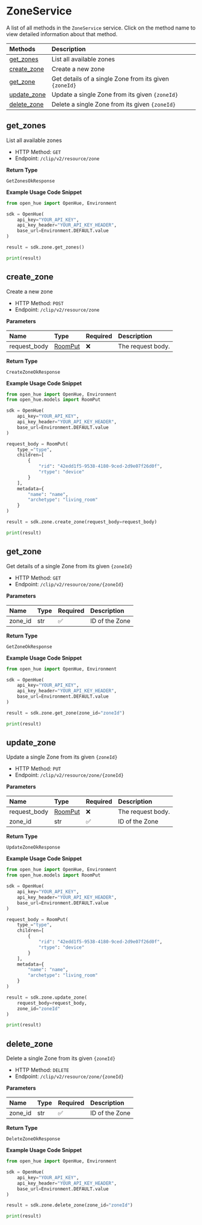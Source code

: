 # ZoneService

A list of all methods in the `ZoneService` service. Click on the method name to view detailed information about that method.

| Methods                     | Description                                            |
| :-------------------------- | :----------------------------------------------------- |
| [get_zones](#get_zones)     | List all available zones                               |
| [create_zone](#create_zone) | Create a new zone                                      |
| [get_zone](#get_zone)       | Get details of a single Zone from its given `{zoneId}` |
| [update_zone](#update_zone) | Update a single Zone from its given `{zoneId}`         |
| [delete_zone](#delete_zone) | Delete a single Zone from its given `{zoneId}`         |

## get_zones

List all available zones

- HTTP Method: `GET`
- Endpoint: `/clip/v2/resource/zone`

**Return Type**

`GetZonesOkResponse`

**Example Usage Code Snippet**

```python
from open_hue import OpenHue, Environment

sdk = OpenHue(
    api_key="YOUR_API_KEY",
    api_key_header="YOUR_API_KEY_HEADER",
    base_url=Environment.DEFAULT.value
)

result = sdk.zone.get_zones()

print(result)
```

## create_zone

Create a new zone

- HTTP Method: `POST`
- Endpoint: `/clip/v2/resource/zone`

**Parameters**

| Name         | Type                            | Required | Description       |
| :----------- | :------------------------------ | :------- | :---------------- |
| request_body | [RoomPut](../models/RoomPut.md) | ❌       | The request body. |

**Return Type**

`CreateZoneOkResponse`

**Example Usage Code Snippet**

```python
from open_hue import OpenHue, Environment
from open_hue.models import RoomPut

sdk = OpenHue(
    api_key="YOUR_API_KEY",
    api_key_header="YOUR_API_KEY_HEADER",
    base_url=Environment.DEFAULT.value
)

request_body = RoomPut(
    type_="type",
    children=[
        {
            "rid": "42edd1f5-9538-4180-9ced-2d9e07f26d0f",
            "rtype": "device"
        }
    ],
    metadata={
        "name": "name",
        "archetype": "living_room"
    }
)

result = sdk.zone.create_zone(request_body=request_body)

print(result)
```

## get_zone

Get details of a single Zone from its given `{zoneId}`

- HTTP Method: `GET`
- Endpoint: `/clip/v2/resource/zone/{zoneId}`

**Parameters**

| Name    | Type | Required | Description    |
| :------ | :--- | :------- | :------------- |
| zone_id | str  | ✅       | ID of the Zone |

**Return Type**

`GetZoneOkResponse`

**Example Usage Code Snippet**

```python
from open_hue import OpenHue, Environment

sdk = OpenHue(
    api_key="YOUR_API_KEY",
    api_key_header="YOUR_API_KEY_HEADER",
    base_url=Environment.DEFAULT.value
)

result = sdk.zone.get_zone(zone_id="zoneId")

print(result)
```

## update_zone

Update a single Zone from its given `{zoneId}`

- HTTP Method: `PUT`
- Endpoint: `/clip/v2/resource/zone/{zoneId}`

**Parameters**

| Name         | Type                            | Required | Description       |
| :----------- | :------------------------------ | :------- | :---------------- |
| request_body | [RoomPut](../models/RoomPut.md) | ❌       | The request body. |
| zone_id      | str                             | ✅       | ID of the Zone    |

**Return Type**

`UpdateZoneOkResponse`

**Example Usage Code Snippet**

```python
from open_hue import OpenHue, Environment
from open_hue.models import RoomPut

sdk = OpenHue(
    api_key="YOUR_API_KEY",
    api_key_header="YOUR_API_KEY_HEADER",
    base_url=Environment.DEFAULT.value
)

request_body = RoomPut(
    type_="type",
    children=[
        {
            "rid": "42edd1f5-9538-4180-9ced-2d9e07f26d0f",
            "rtype": "device"
        }
    ],
    metadata={
        "name": "name",
        "archetype": "living_room"
    }
)

result = sdk.zone.update_zone(
    request_body=request_body,
    zone_id="zoneId"
)

print(result)
```

## delete_zone

Delete a single Zone from its given `{zoneId}`

- HTTP Method: `DELETE`
- Endpoint: `/clip/v2/resource/zone/{zoneId}`

**Parameters**

| Name    | Type | Required | Description    |
| :------ | :--- | :------- | :------------- |
| zone_id | str  | ✅       | ID of the Zone |

**Return Type**

`DeleteZoneOkResponse`

**Example Usage Code Snippet**

```python
from open_hue import OpenHue, Environment

sdk = OpenHue(
    api_key="YOUR_API_KEY",
    api_key_header="YOUR_API_KEY_HEADER",
    base_url=Environment.DEFAULT.value
)

result = sdk.zone.delete_zone(zone_id="zoneId")

print(result)
```

<!-- This file was generated by liblab | https://liblab.com/ -->

